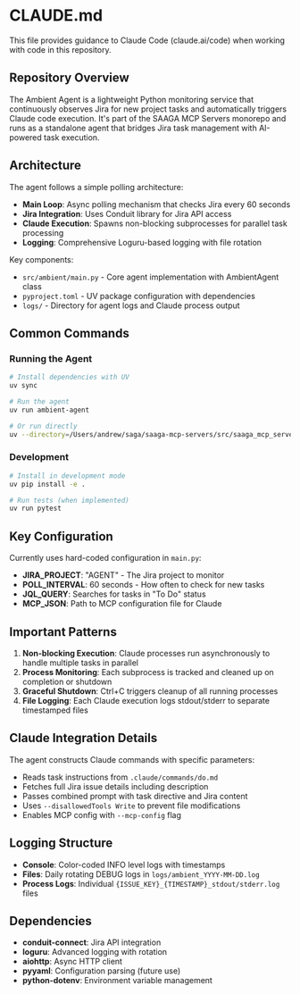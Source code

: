 # CLAUDE.md

This file provides guidance to Claude Code (claude.ai/code) when working with code in this repository.

## Repository Overview

The Ambient Agent is a lightweight Python monitoring service that continuously observes Jira for new project tasks and automatically triggers Claude code execution. It's part of the SAAGA MCP Servers monorepo and runs as a standalone agent that bridges Jira task management with AI-powered task execution.

## Architecture

The agent follows a simple polling architecture:
- **Main Loop**: Async polling mechanism that checks Jira every 60 seconds
- **Jira Integration**: Uses Conduit library for Jira API access
- **Claude Execution**: Spawns non-blocking subprocesses for parallel task processing
- **Logging**: Comprehensive Loguru-based logging with file rotation

Key components:
- `src/ambient/main.py` - Core agent implementation with AmbientAgent class
- `pyproject.toml` - UV package configuration with dependencies
- `logs/` - Directory for agent logs and Claude process output

## Common Commands

### Running the Agent
```bash
# Install dependencies with UV
uv sync

# Run the agent
uv run ambient-agent

# Or run directly
uv --directory=/Users/andrew/saga/saaga-mcp-servers/src/saaga_mcp_servers/agents/ambient run ambient-agent
```

### Development
```bash
# Install in development mode
uv pip install -e .

# Run tests (when implemented)
uv run pytest
```

## Key Configuration

Currently uses hard-coded configuration in `main.py`:
- **JIRA_PROJECT**: "AGENT" - The Jira project to monitor
- **POLL_INTERVAL**: 60 seconds - How often to check for new tasks
- **JQL_QUERY**: Searches for tasks in "To Do" status
- **MCP_JSON**: Path to MCP configuration file for Claude

## Important Patterns

1. **Non-blocking Execution**: Claude processes run asynchronously to handle multiple tasks in parallel
2. **Process Monitoring**: Each subprocess is tracked and cleaned up on completion or shutdown
3. **Graceful Shutdown**: Ctrl+C triggers cleanup of all running processes
4. **File Logging**: Each Claude execution logs stdout/stderr to separate timestamped files

## Claude Integration Details

The agent constructs Claude commands with specific parameters:
- Reads task instructions from `.claude/commands/do.md`
- Fetches full Jira issue details including description
- Passes combined prompt with task directive and Jira content
- Uses `--disallowedTools Write` to prevent file modifications
- Enables MCP config with `--mcp-config` flag

## Logging Structure

- **Console**: Color-coded INFO level logs with timestamps
- **Files**: Daily rotating DEBUG logs in `logs/ambient_YYYY-MM-DD.log`
- **Process Logs**: Individual `{ISSUE_KEY}_{TIMESTAMP}_stdout/stderr.log` files

## Dependencies

- **conduit-connect**: Jira API integration
- **loguru**: Advanced logging with rotation
- **aiohttp**: Async HTTP client
- **pyyaml**: Configuration parsing (future use)
- **python-dotenv**: Environment variable management